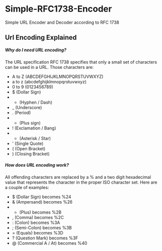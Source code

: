 # Simple-RFC1738-Encoder
Simple URL Encoder and Decoder according to RFC 1738

## Url Encoding Explained

##### Why do I need URL encoding?
The URL specification RFC 1738 specifies that only a small set of characters can be used in a URL. Those characters are:

- A to Z (ABCDEFGHIJKLMNOPQRSTUVWXYZ)
- a to z (abcdefghijklmnopqrstuvwxyz)
- 0 to 9 (0123456789)
- $ (Dollar Sign)
- - (Hyphen / Dash)
- _ (Underscore)
- . (Period)
- + (Plus sign)
- ! (Exclamation / Bang)
- * (Asterisk / Star)
- ' (Single Quote)
- ( (Open Bracket)
- ) (Closing Bracket)

##### How does URL encoding work?
All offending characters are replaced by a % and a two digit hexadecimal value that represents the character in the proper ISO character set. Here are a couple of examples:

- $ (Dollar Sign) becomes %24
- & (Ampersand) becomes %26
- + (Plus) becomes %2B
- , (Comma) becomes %2C
- : (Colon) becomes %3A
- ; (Semi-Colon) becomes %3B
- = (Equals) becomes %3D
- ? (Question Mark) becomes %3F
- @ (Commercial A / At) becomes %40
